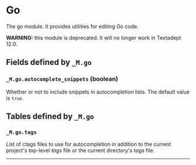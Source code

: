 # Go

The go module.
It provides utilities for editing Go code.

**WARNING:** this module is deprecated. It will no longer work in Textadept 12.0.

## Fields defined by `_M.go`

<a id="_M.go.autocomplete_snippets"></a>
### `_M.go.autocomplete_snippets` (boolean)

Whether or not to include snippets in autocompletion lists.
  The default value is `true`.


## Tables defined by `_M.go`

<a id="_M.go.tags"></a>
### `_M.go.tags`

List of ctags files to use for autocompletion in addition to the current project's top-level
*tags* file or the current directory's *tags* file.

---
